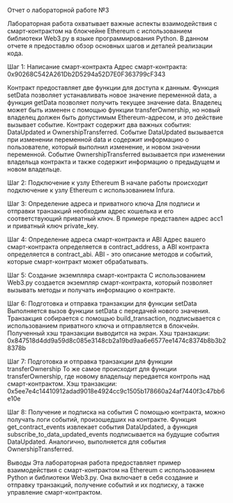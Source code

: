 Отчет о лабораторной работе №3

Лабораторная работа охватывает важные аспекты взаимодействия с смарт-контрактом на блокчейне Ethereum с использованием библиотеки Web3.py в языке программирования Python. В данном отчете я предоставлю обзор основных шагов и деталей реализации кода.

Шаг 1: Написание смарт-контракта
Адрес смарт-контракта: 
0x90268C542A261Db2D5294a52D7E0F363799cF343

Контракт предоставляет две функции для доступа к данным. Функция setData позволяет устанавливать новое значение переменной data, а функция getData позволяет получить текущее значение data. Владелец может быть изменен с помощью функции transferOwnership, но новый владелец должен быть допустимым Ethereum-адресом, и это действие вызывает событие. Контракт содержит два важных события: DataUpdated и OwnershipTransferred. Событие DataUpdated вызывается при изменении переменной data и содержит информацию о пользователе, который выполнил изменение, и новом значении переменной. Событие OwnershipTransferred вызывается при изменении владельца контракта и также содержит информацию о предыдущем и новом владельце.

Шаг 2: Подключение к узлу Ethereum
В начале работы происходит подключение к узлу Ethereum с использованием Infura.

Шаг 3: Определение адреса и приватного ключа
Для подписи и отправки транзакций необходим адрес кошелька и его соответствующий приватный ключ. В примере представлен адрес acc1 и приватный ключ private_key.

Шаг 4: Определение адреса смарт-контракта и ABI
Адрес вашего смарт-контракта определяется в contract_address, а ABI контракта определяется в contract_abi. ABI - это описание методов и событий, которые смарт-контракт может обрабатывать.

Шаг 5: Создание экземпляра смарт-контракта
С использованием Web3.py создается экземпляр смарт-контракта, который позволяет вызывать методы и получать информацию о контракте.

Шаг 6: Подготовка и отправка транзакции для функции setData
Выполняется вызов функции setData с передачей нового значения. Транзакция собирается с помощью build_transaction, подписывается с использованием приватного ключа и отправляется в блокчейн. Полученный хэш транзакции выводится на экран.
Хэш транзакции: 
0x847518d4dd9a59d8c085e3148cb2a19bd9aa6e6577ee1474c8374b8b3b28378b

Шаг 7: Подготовка и отправка транзакции для функции transferOwnership
То же самое происходит для функции transferOwnership, где новому владельцу передается контроль над смарт-контрактом.
Хэш транзакции: 
0x5ee7e4c14410912adad9018e4924cc9c1505b178660a24af7440f3c47bb6e10e

Шаг 8: Получение и подписка на события
С помощью контракта, можно получать логи событий, произошедших на контракте. Функция get_contract_events извлекает события DataUpdated, а функция subscribe_to_data_updated_events подписывается на будущие события DataUpdated. Аналогично, выполняется для события OwnershipTransferred.

Выводы
Эта лабораторная работа предоставляет пример взаимодействия с смарт-контрактом на Ethereum с использованием Python и библиотеки Web3.py. Она включает в себя создание и отправку транзакций, получение событий и их подписку, а также управление смарт-контрактом. 
